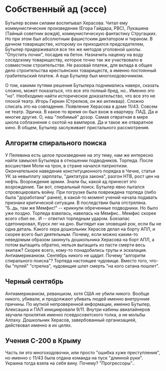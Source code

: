 
# Собственный ад (эссе)

Бутылер всеми силами воспитывал Херасова. Читал ему коммунистические произведение (Егора Гайдара, РВС), Лукашина (Тайный советник вождя),
коммунистическую фантастику Стругацких. Но при этом был абсолютным фашистским диктатором и тираном. В дачном товариществе, которому он
приходился председателем, Бутылер придерживался все тех же методов уголовной школы. "Опустить почки", посадив на бетон. Назначить наценку
на воду соседскому товариществу, которое точно так же участвовало в совместном строительстве. Не разовай платеж, для вклада в общее дело
строительства крестьянских товариществ, а именно постоянный грабительский платеж. А еще Бутылер был многоходовочником.

О том, какими путями решения Бутылера поднимались наверх, сказать сложно, может показаться, что все это полный бред, но.. Именно это "но".
Необходимо найти историческое доказательство, что все это не плохой театр. Игорь Гиркин (Стрелков, он же антиквар). Сложно списать это на
совпадение. Появление Херасова в доме 11/43. Совсем не театр. Эдичка. В какое-то время он был вхож в квартиру. ПАД. Да и многие другие.
О, наш "любимый" дозор. Самая отвратная в мире школа соблазнения с охотой на вампиров. Да и такое же отваратное кино. В общем, Бутылер
заслуживает пристального рассмотрения.


## Алгоритм спирального поиска

У Пелевина есть целое произведение на эту тему, нам же интересно найти замысел Бутылера в отношении подводников.
Торпеда. После восшествия Моли на трон, в стране начался патриотизм. Окончательное наведение конституционного порядка в Чечне, статья УК за
невыплату зарплаты, "диктатура закона", разгон НТВ, рост цен на нефть. Возрождение армии. Знали бы, какой ад принесет это возрождение.
Так вот, спиральный поиск. Бутылер явно пытался спровоцировать войну. При погрузке была повреждена торпеда (либо была "доработана" ранее),
в какой-то момент учений начала подавать признаки критической ситуации. В последствии была отстряляна. "Б..дь, там же Мемфис!" -- крикнули
обреченные подводники. Но было уже поздно. Торпеда взвелась, навелась на Мемфис.. Мемфис скорее всего сбил ее.. И -- ответил торпедным ударом.
Боезапас сдетонировал, Курск лег на дно. Выглядит как зловещий рок, если бы не одна деталь. Какого хера дошкольник Херасов делал на борту АПЛ,
и скорее всего был деятельным.
Почему, если можно каким-то неведомым образом закинуть дошкольника Херасова на борт АПЛ, а потом вытащить обратно, нельзя вытащить из пасти
смерти весь экипаж? Скорее всего, кому-то понадобились трупы и эскалация. Антиамериканизм. Сентябрь никого не щадит.
Почему "алгоритм спирального поиска"? Торпеда настоящее чудовище. Вместо того, что-бы "пулей" "стрелка", чудовищие шлет смерть "на кого сатана
пошлет".


## Черный сентябрь

Антиамериканизм, реваншизм, хотя США не убили _никого_. Вообще никого, убивали, и продолжают убивать людей именно внетрунние причины.
По мутной непроверенной информации, именно Бутылер, Алексашка и ПАЛ инициировали 9/11. Внутри кабины авиалайнеров звучали проклятия именно
псевдосоветского толка, а не мольбы Аллаху. Дошкольник Херасов, завербованный организацией, действовал именно в их целях. 


## Учения С-200 в Крыму

Часть ли это многоходовочки, или просто "ошибка хуже преступления", но именно с 11/43 была отдана команда на пуск "длинной руки". Украина тогда
взяла на себя вину. Почему? "Прогрессоры"..

